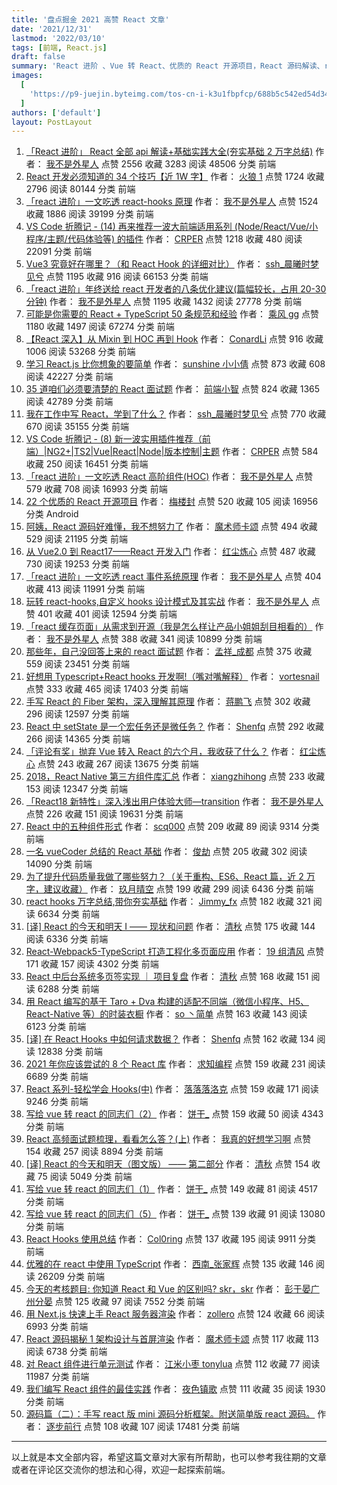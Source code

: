 ```yaml
---
title: '盘点掘金 2021 高赞 React 文章'
date: '2021/12/31'
lastmod: '2022/03/10'
tags: [前端, React.js]
draft: false
summary: 'React 进阶 、Vue 转 React、优质的 React 开源项目，React 源码解读、react hooks 总结。'
images:
  [
    'https://p9-juejin.byteimg.com/tos-cn-i-k3u1fbpfcp/688b5c542ed54d34ac4bb4117e9c040d~tplv-k3u1fbpfcp-watermark.image?',
  ]
authors: ['default']
layout: PostLayout
---
```


1.  [「React 进阶」 React 全部 api 解读+基础实践大全(夯实基础 2 万字总结)](https://juejin.cn/post/6950063294270930980)
    作者： [我不是外星人](https://juejin.cn/user/2418581313687390)
    点赞 2556
    收藏 3283
    阅读 48506
    分类 前端
1.  [React 开发必须知道的 34 个技巧【近 1W 字】](https://juejin.cn/post/6844903993278201870)
    作者： [火狼 1](https://juejin.cn/user/712139234096040)
    点赞 1724
    收藏 2796
    阅读 80144
    分类 前端
1.  [「react 进阶」一文吃透 react-hooks 原理](https://juejin.cn/post/6944863057000529933)
    作者： [我不是外星人](https://juejin.cn/user/2418581313687390)
    点赞 1524
    收藏 1886
    阅读 39199
    分类 前端
1.  [VS Code 折腾记 - (14) 再来推荐一波大前端适用系列 (Node/React/Vue/小程序/主题/代码体验等) 的插件](https://juejin.cn/post/6844903635017531405)
    作者： [CRPER](https://juejin.cn/user/3808363978439005)
    点赞 1218
    收藏 480
    阅读 22091
    分类 前端
1.  [Vue3 究竟好在哪里？（和 React Hook 的详细对比）](https://juejin.cn/post/6844904132109664264)
    作者： [ssh\_晨曦时梦见兮](https://juejin.cn/user/2330620350708823)
    点赞 1195
    收藏 916
    阅读 66153
    分类 前端
1.  [「react 进阶」年终送给 react 开发者的八条优化建议(篇幅较长，占用 20-30 分钟)](https://juejin.cn/post/6908895801116721160)
    作者： [我不是外星人](https://juejin.cn/user/2418581313687390)
    点赞 1195
    收藏 1432
    阅读 27778
    分类 前端
1.  [可能是你需要的 React + TypeScript 50 条规范和经验](https://juejin.cn/post/6844903849166110728)
    作者： [乘风 gg](https://juejin.cn/user/4248168658899741)
    点赞 1180
    收藏 1497
    阅读 67274
    分类 前端
1.  [【React 深入】从 Mixin 到 HOC 再到 Hook](https://juejin.cn/post/6844903815762673671)
    作者： [ConardLi](https://juejin.cn/user/3949101466785709)
    点赞 916
    收藏 1006
    阅读 53268
    分类 前端
1.  [学习 React.js 比你想象的要简单](https://juejin.cn/post/6844903491098378247)
    作者： [sunshine 小小倩](https://juejin.cn/user/1538971967685032)
    点赞 873
    收藏 608
    阅读 42227
    分类 前端
1.  [35 道咱们必须要清楚的 React 面试题](https://juejin.cn/post/6844903988073070606)
    作者： [前端小智](https://juejin.cn/user/2330620350435501)
    点赞 824
    收藏 1365
    阅读 42789
    分类 前端
1.  [我在工作中写 React，学到了什么？](https://juejin.cn/post/6885957893724569613)
    作者： [ssh\_晨曦时梦见兮](https://juejin.cn/user/2330620350708823)
    点赞 770
    收藏 670
    阅读 35155
    分类 前端
1.  [VS Code 折腾记 - (8) 新一波实用插件推荐（前端）|NG2+|TS2|Vue|React|Node|版本控制|主题](https://juejin.cn/post/6844903479224303630)
    作者： [CRPER](https://juejin.cn/user/3808363978439005)
    点赞 584
    收藏 250
    阅读 16451
    分类 前端
1.  [「react 进阶」一文吃透 React 高阶组件(HOC)](https://juejin.cn/post/6940422320427106335)
    作者： [我不是外星人](https://juejin.cn/user/2418581313687390)
    点赞 579
    收藏 708
    阅读 16993
    分类 前端
1.  [22 个优质的 React 开源项目](https://juejin.cn/post/6844903439076442119)
    作者： [梅楼封](https://juejin.cn/user/3227821828225517)
    点赞 520
    收藏 105
    阅读 16956
    分类 Android
1.  [阿姨，React 源码好难懂，我不想努力了](https://juejin.cn/post/6844904205564526600)
    作者： [魔术师卡颂](https://juejin.cn/user/1943592291009511)
    点赞 494
    收藏 529
    阅读 21195
    分类 前端
1.  [从 Vue2.0 到 React17——React 开发入门](https://juejin.cn/post/6975864046058733576)
    作者： [红尘炼心](https://juejin.cn/user/254742429175352)
    点赞 487
    收藏 730
    阅读 19253
    分类 前端
1.  [「react 进阶」一文吃透 react 事件系统原理](https://juejin.cn/post/6955636911214067720)
    作者： [我不是外星人](https://juejin.cn/user/2418581313687390)
    点赞 404
    收藏 413
    阅读 11991
    分类 前端
1.  [玩转 react-hooks,自定义 hooks 设计模式及其实战](https://juejin.cn/post/6890738145671938062)
    作者： [我不是外星人](https://juejin.cn/user/2418581313687390)
    点赞 401
    收藏 401
    阅读 12594
    分类 前端
1.  [「react 缓存页面」从需求到开源（我是怎么样让产品小姐姐刮目相看的）](https://juejin.cn/post/6922340460136513549)
    作者： [我不是外星人](https://juejin.cn/user/2418581313687390)
    点赞 388
    收藏 341
    阅读 10899
    分类 前端
1.  [那些年，自己没回答上来的 react 面试题](https://juejin.cn/post/6844903816857403405)
    作者： [孟祥\_成都](https://juejin.cn/user/96412752684744)
    点赞 375
    收藏 559
    阅读 23451
    分类 前端
1.  [好想用 Typescript+React hooks 开发啊!（嘴对嘴解释）](https://juejin.cn/post/6844904085024407566)
    作者： [vortesnail](https://juejin.cn/user/8451825602654)
    点赞 333
    收藏 465
    阅读 17403
    分类 前端
1.  [手写 React 的 Fiber 架构，深入理解其原理](https://juejin.cn/post/6844904197008130062)
    作者： [蒋鹏飞](https://juejin.cn/user/2295436011645655)
    点赞 302
    收藏 296
    阅读 12597
    分类 前端
1.  [React 中 setState 是一个宏任务还是微任务？](https://juejin.cn/post/6992006476558499853)
    作者： [Shenfq](https://juejin.cn/user/2013961030742589)
    点赞 292
    收藏 266
    阅读 14365
    分类 前端
1.  [「评论有奖」抛弃 Vue 转入 React 的六个月，我收获了什么？](https://juejin.cn/post/7018328359742636039)
    作者： [红尘炼心](https://juejin.cn/user/254742429175352)
    点赞 243
    收藏 267
    阅读 13675
    分类 前端
1.  [2018，React Native 第三方组件库汇总](https://juejin.cn/post/6844903661483589645)
    作者： [xiangzhihong](https://juejin.cn/user/3562073407103511)
    点赞 233
    收藏 153
    阅读 12347
    分类 前端
1.  [「React18 新特性」深入浅出用户体验大师—transition](https://juejin.cn/post/7027995169211285512)
    作者： [我不是外星人](https://juejin.cn/user/2418581313687390)
    点赞 226
    收藏 151
    阅读 19631
    分类 前端
1.  [React 中的五种组件形式](https://juejin.cn/post/6844903487692603399)
    作者： [scq000](https://juejin.cn/user/78820566371399)
    点赞 209
    收藏 89
    阅读 9314
    分类 前端
1.  [一名 vueCoder 总结的 React 基础](https://juejin.cn/post/6960556335092269063)
    作者： [俊劫](https://juejin.cn/user/3386151545609837)
    点赞 205
    收藏 302
    阅读 14090
    分类 前端
1.  [为了提升代码质量我做了哪些努力？（关于重构、ES6、React 篇，近 2 万字，建议收藏）](https://juejin.cn/post/7026696335575220238)
    作者： [玖月晴空](https://juejin.cn/user/4089838985022968)
    点赞 199
    收藏 299
    阅读 6436
    分类 前端
1.  [react hooks 万字总结,带你夯实基础](https://juejin.cn/post/6993139082054336548)
    作者： [Jimmy_fx](https://juejin.cn/user/2111534141806861)
    点赞 182
    收藏 321
    阅读 6634
    分类 前端
1.  [[译] React 的今天和明天 I —— 现状和问题](https://juejin.cn/post/6844903711991414791)
    作者： [清秋](https://juejin.cn/user/940837682306830)
    点赞 175
    收藏 144
    阅读 6336
    分类 前端
1.  [React-Webpack5-TypeScript 打造工程化多页面应用](https://juejin.cn/post/7011128931533193230)
    作者： [19 组清风](https://juejin.cn/user/307518987049112)
    点赞 171
    收藏 157
    阅读 4302
    分类 前端
1.  [React 中后台系统多页签实现 ｜ 项目复盘](https://juejin.cn/post/6941683774153293837)
    作者： [清秋](https://juejin.cn/user/940837682306830)
    点赞 168
    收藏 151
    阅读 6288
    分类 前端
1.  [用 React 编写的基于 Taro + Dva 构建的适配不同端（微信小程序、H5、React-Native 等）的时装衣橱](https://juejin.cn/post/6844903693301579784)
    作者： [so 丶简单](https://juejin.cn/user/3157453124413358)
    点赞 163
    收藏 143
    阅读 6123
    分类 前端
1.  [[译] 在 React Hooks 中如何请求数据？](https://juejin.cn/post/6844903807000772621)
    作者： [Shenfq](https://juejin.cn/user/2013961030742589)
    点赞 162
    收藏 134
    阅读 12838
    分类 前端
1.  [2021 年你应该尝试的 8 个 React 库](https://juejin.cn/post/6933036276660731912)
    作者： [求知编程](https://juejin.cn/user/1574156379888263)
    点赞 159
    收藏 231
    阅读 6689
    分类 前端
1.  [React 系列-轻松学会 Hooks(中)](https://juejin.cn/post/6844904160760987655)
    作者： [落落落洛克](https://juejin.cn/user/1099167359045501)
    点赞 159
    收藏 171
    阅读 9246
    分类 前端
1.  [写给 vue 转 react 的同志们（2）](https://juejin.cn/post/6972099403213438984)
    作者： [饼干\_](https://juejin.cn/user/2339399368751325)
    点赞 159
    收藏 50
    阅读 4343
    分类 前端
1.  [React 高频面试题梳理，看看怎么答？(上)](https://juejin.cn/post/6844903951721037837)
    作者： [我真的好想学习啊](https://juejin.cn/user/2717648473306727)
    点赞 154
    收藏 257
    阅读 8894
    分类 前端
1.  [[译] React 的今天和明天（图文版） —— 第二部分](https://juejin.cn/post/6844903726684061710)
    作者： [清秋](https://juejin.cn/user/940837682306830)
    点赞 154
    收藏 75
    阅读 5049
    分类 前端
1.  [写给 vue 转 react 的同志们（1）](https://juejin.cn/post/6956471966526079012)
    作者： [饼干\_](https://juejin.cn/user/2339399368751325)
    点赞 149
    收藏 81
    阅读 4517
    分类 前端
1.  [写给 vue 转 react 的同志们（5）](https://juejin.cn/post/7020215941422137381)
    作者： [饼干\_](https://juejin.cn/user/2339399368751325)
    点赞 139
    收藏 91
    阅读 13080
    分类 前端
1.  [React Hooks 使用总结](https://juejin.cn/post/6850037283535880205)
    作者： [Col0ring](https://juejin.cn/user/2840793778240253)
    点赞 137
    收藏 195
    阅读 9911
    分类 前端
1.  [优雅的在 react 中使用 TypeScript](https://juejin.cn/post/6844903714591866894)
    作者： [西南\_张家辉](https://juejin.cn/user/1855631356860685)
    点赞 135
    收藏 146
    阅读 26209
    分类 前端
1.  [今天的考核题目: 你知道 React 和 Vue 的区别吗? skr，skr](https://juejin.cn/post/6844903649970241549)
    作者： [彭于晏广州分晏](https://juejin.cn/user/1838039171075352)
    点赞 125
    收藏 97
    阅读 7552
    分类 前端
1.  [用 Next.js 快速上手 React 服务器渲染](https://juejin.cn/post/6844903488883785741)
    作者： [zollero](https://juejin.cn/user/3509296843986023)
    点赞 124
    收藏 66
    阅读 6993
    分类 前端
1.  [React 源码揭秘 1 架构设计与首屏渲染](https://juejin.cn/post/6844904131795091464)
    作者： [魔术师卡颂](https://juejin.cn/user/1943592291009511)
    点赞 117
    收藏 113
    阅读 6738
    分类 前端
1.  [对 React 组件进行单元测试](https://juejin.cn/post/6844903557812977677)
    作者： [江米小枣 tonylua](https://juejin.cn/user/3034307821311895)
    点赞 112
    收藏 77
    阅读 11987
    分类 前端
1.  [我们编写 React 组件的最佳实践](https://juejin.cn/post/6844903552377159688)
    作者： [夜色镇歌](https://juejin.cn/user/4441682705133437)
    点赞 111
    收藏 35
    阅读 1930
    分类 前端
1.  [源码篇（二）：手写 react 版 mini 源码分析框架。附送简单版 react 源码。](https://juejin.cn/post/6854573212018147342)
    作者： [逐步前行](https://juejin.cn/user/4195392104696519)
    点赞 108
    收藏 107
    阅读 17481
    分类 前端

---

以上就是本文全部内容，希望这篇文章对大家有所帮助，也可以参考我往期的文章或者在评论区交流你的想法和心得，欢迎一起探索前端。
